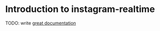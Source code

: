 # Introduction to instagram-realtime

TODO: write [great documentation](http://jacobian.org/writing/what-to-write/)
